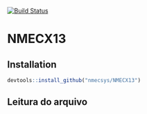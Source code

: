 [![Build Status](https://travis-ci.org/nmecsys/NMECX13.svg?branch=master)](https://travis-ci.org/nmecsys/NMECX13)

# NMECX13

## Installation

```R
devtools::install_github("nmecsys/NMECX13") 
```
## Leitura do arquivo